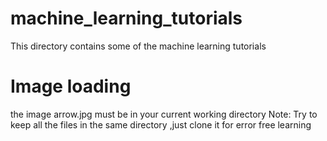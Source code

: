 # machine_learning_tutorials
This directory contains some of the machine learning tutorials
# Image loading 
  the image arrow.jpg must be in your current working directory
Note: Try to keep all the files in the same directory ,just clone it for error free learning
